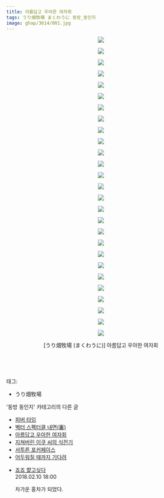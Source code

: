 ```yaml
---
title: 아름답고 우아한 여자회
tags: うり畑牧場 まくわうに 동방_동인지
image: ghap/3614/001.jpg
---
```

<div class="article">
<p style="text-align: center; clear: none; float: none;"><img src="{{ site.nasurl }}/ghap/3614/001.jpg"/></p>
<p style="text-align: center; clear: none; float: none;"><img src="{{ site.nasurl }}/ghap/3614/002.jpg"/></p>
<p style="text-align: center; clear: none; float: none;"><img src="{{ site.nasurl }}/ghap/3614/003.jpg"/></p>
<p style="text-align: center; clear: none; float: none;"><img src="{{ site.nasurl }}/ghap/3614/004.jpg"/></p>
<p style="text-align: center; clear: none; float: none;"><img src="{{ site.nasurl }}/ghap/3614/005.jpg"/></p>
<p style="text-align: center; clear: none; float: none;"><img src="{{ site.nasurl }}/ghap/3614/006.jpg"/></p>
<p style="text-align: center; clear: none; float: none;"><img src="{{ site.nasurl }}/ghap/3614/007.jpg"/></p>
<p style="text-align: center; clear: none; float: none;"><img src="{{ site.nasurl }}/ghap/3614/008.jpg"/></p>
<p style="text-align: center; clear: none; float: none;"><img src="{{ site.nasurl }}/ghap/3614/009.jpg"/></p>
<p style="text-align: center; clear: none; float: none;"><img src="{{ site.nasurl }}/ghap/3614/010.jpg"/></p>
<p style="text-align: center; clear: none; float: none;"><img src="{{ site.nasurl }}/ghap/3614/011.jpg"/></p>
<p style="text-align: center; clear: none; float: none;"><img src="{{ site.nasurl }}/ghap/3614/012.jpg"/></p>
<p style="text-align: center; clear: none; float: none;"><img src="{{ site.nasurl }}/ghap/3614/013.jpg"/></p>
<p style="text-align: center; clear: none; float: none;"><img src="{{ site.nasurl }}/ghap/3614/014.jpg"/></p>
<p style="text-align: center; clear: none; float: none;"><img src="{{ site.nasurl }}/ghap/3614/015.jpg"/></p>
<p style="text-align: center; clear: none; float: none;"><img src="{{ site.nasurl }}/ghap/3614/016.jpg"/></p>
<p style="text-align: center; clear: none; float: none;"><img src="{{ site.nasurl }}/ghap/3614/017.jpg"/></p>
<p style="text-align: center; clear: none; float: none;"><img src="{{ site.nasurl }}/ghap/3614/018.jpg"/></p>
<p style="text-align: center; clear: none; float: none;"><img src="{{ site.nasurl }}/ghap/3614/019.jpg"/></p>
<p style="text-align: center; clear: none; float: none;"><img src="{{ site.nasurl }}/ghap/3614/020.jpg"/></p>
<p style="text-align: center; clear: none; float: none;"><img src="{{ site.nasurl }}/ghap/3614/021.jpg"/></p>
<p style="text-align: center; clear: none; float: none;"><img src="{{ site.nasurl }}/ghap/3614/022.jpg"/></p>
<p style="text-align: center; clear: none; float: none;"><img src="{{ site.nasurl }}/ghap/3614/023.jpg"/></p>
<p style="text-align: center; clear: none; float: none;"><img src="{{ site.nasurl }}/ghap/3614/024.jpg"/></p>
<p style="text-align: center; clear: none; float: none;"><img src="{{ site.nasurl }}/ghap/3614/025.jpg"/></p>
<p style="text-align: center; clear: none; float: none;"><img src="{{ site.nasurl }}/ghap/3614/026.jpg"/></p>
<p style="text-align: center; clear: none; float: none;"><img src="{{ site.nasurl }}/ghap/3614/027.jpg"/></p>
<p style="text-align: center; clear: none; float: none;">[うり畑牧場 (まくわうに)] 아름답고 우아한 여자회</p>
<p><br/></p>
<p><br/></p>
</div><div class="tagTrail">
<p>태그: </p>
<ul>
<li>うり畑牧場</li>
</ul>
</div><div class="another">
<p>'동방 동인지' 카테고리의 다른 글</p>
<ul>
<li><a href="/2017-08-04-ghap_3617">피버 타임</a></li>
<li><a href="/2017-08-04-ghap_3615">벡터 스펙터클 내면(裏)</a></li>
<li><a href="/2017-08-04-ghap_3614">아름답고 우아한 여자회</a></li>
<li><a href="/2017-08-03-ghap_3613">지쳐버린 이쿠 씨의 식전기</a></li>
<li><a href="/2017-08-03-ghap_3612">서투른 포커페이스</a></li>
<li><a href="/2017-08-03-ghap_3610">어두워질 때까지 기다려</a></li>
</ul>
</div><div class="cb_module cb_fluid">
<div class="cb_wrt cb_profile">
<div class="comment">
<ul>
<li class="cb_thumb_off" id="comment15196836">
<div class="cb_comment_area">
<div class="cb_info_area">
<div class="cb_section">
<span class="cb_nick_name"> <a href="http://aaa" onclick="return openLinkInNewWindow(this)">죠죠 햝고싶다</a></span>
</div>
<div class="cb_section">
<span class="cb_date">2018.02.10 18:00 </span>
</div>
</div>
<div class="cb_dsc_comment">
<p class="cb_dsc">
											차가운 홍차가 되었다.
										</p>
</div>
</div></li>
</ul>
</div>
</div><!-- commentList close -->
</div>